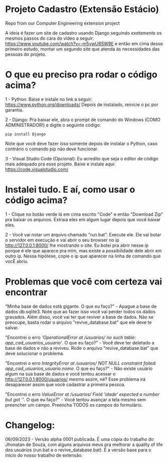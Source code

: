 # Projeto Cadastro (Extensão Estácio)
Repo from our Computer Engineering extension project

A ideia é fazer um site de cadastro usando Django seguindo *exatamente* os mesmos passos do cara do vídeo a seguir: https://www.youtube.com/watch?v=-m5ywU8SW9E e então em cima desse primeiro estudo, montar um segundo site que atenda às necessidades das pessoas do projeto. 

# O que eu preciso pra rodar o código acima?
1 - Python: Baixe e instale no link a seguir: https://www.python.org/downloads/ Depois de instalado, reinicie o pc por garantia.

2 - Django: Pra baixar ele, abra o prompt de comando do Windows (COMO ADMINISTRADOR!) e digite o seguinte código:

    pip install Django
    
Note que você deve fazer isso somente depois de instalar o Python, caso contrário o comando pip não deve funcionar.

3 - Visual Studio Code (Opcional): Eu acredito que seja o editor de código mais adequado pra esse projeto. Baixe e instale aqui: https://code.visualstudio.com/

# Instalei tudo. E aí, como usar o código acima? 
1 - Clique no botão verde lá em cima escrito "Code" e então "Download Zip" pra baixar os arquivos. Extraia eles em algum lugar depois que você baixar eles.

2 - Você vai notar um arquivo chamado "run.bat". Execute ele. Ele vai botar o servidor em execução e vai abrir o seu browser no ip http://127.0.0.1:8000/ lhe mostrando o site. Eu botei pra abrir nesse ip porque é ele que aparece pra mim, mas existe a possibilidade dele abrir em outro ip. Nessa hipótese, copie o ip que aparecer na linha de comando que vocÊ abriu. 

# Problemas que você com certeza vai encontrar

"Minha base de dados está gigante. O que eu faço?" - Apague a base de dados db.sqlite3. Note que ao fazer isso você vai perder todos os dados gravados. Além disso, você vai ter que reviver a base de dados. Não se preocupe, basta rodar o arquivo "revive_database.bat" que ele deve te salvar.

"Encontrei o erro *'OperationalError at /usuarios/ no such table: app_cad_usuarios_usuario'*. O que eu faço?" - Você deve ter deletado a base de dados e não a reviveu. Rode o arquivo "revive_database.bat" que deve solucionar o problema. 

"Encontrei o erro *IntegrityError at /usuarios/ NOT NULL constraint failed: app_cad_usuarios_usuario.nome*. O que eu faço?" - Não existe usuário algum na sua base de dados e você tentou acessar o http://127.0.0.1:8000/usuarios/ mesmo assim, né? Esse problema irá desaparecer assim que você cadastrar a primeira pessoa. 

"Encontrei o erro *ValueError at /usuarios/ Field 'idade' expected a number but got ''*. O que eu faço?" - Você tentou avançar a tela mesmo sem preencher um campo. Preencha TODOS os campos do formulário. 

# Changelog:

06/09/2023 - Versão alpha 0001 publicada. É uma cópia do trabalho do Jhonatan de Souza, com alguns arquivos meus pra melhorar a quality of life dos usuários (run.bat e o revive_database.bat). É a versão base para o início do nosso trabalho de extensão.
